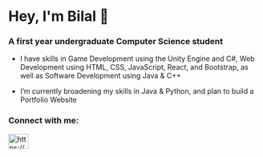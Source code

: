 <h1 align="left">Hey, I'm Bilal 👋</h1>
<h3 align="left">A first year undergraduate Computer Science student</h3>

- I have skills in Game Development using the Unity Engine and C#, Web Development using HTML, CSS, JavaScript, React, and Bootstrap, as well as Software Development using Java & C++

- I’m currently broadening my skills in Java & Python, and plan to build a Portfolio Website

<h3 align="left">Connect with me:</h3>
<p align="left">
<a href="https://www.linkedin.com/in/bilalkhandev/" target="blank"><img align="center" src="https://raw.githubusercontent.com/rahuldkjain/github-profile-readme-generator/master/src/images/icons/Social/linked-in-alt.svg" alt="https://www.linkedin.com/in/bilalkhandev/" height="30" width="40" /></a>
</p>
